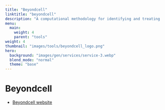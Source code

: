 ```yaml
---
title: "Beyondcell"
linktitle: "beyondcell"
description: "A computational methodology for identifying and treating tumour cell subpopulations with distinct drug responses in single-cell RNA-seq data."
menu:
  main:
    weight: 4
    parent: "tools"
weight: 4
thumbnail: "images/tools/beyondcell_logo.png"
hero:
  background: "images/gen/services/service-3.webp"
  blend_mode: "normal"
  theme: "base"
---
```


# Beyondcell

- [Beyondcell website](https://github.com/cnio-bu/beyondcell)


